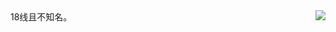 <img align="right" src="https://github-readme-stats.vercel.app/api?username=Most3R-03&show_icons=true&icon_color=CE1D2D&text_color=718096&bg_color=ffffff&hide_title=true" />
 18线且不知名。
